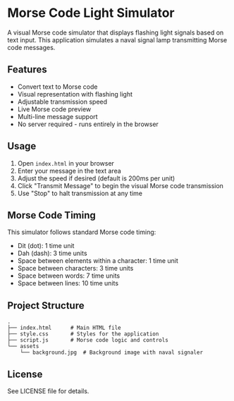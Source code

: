 # Morse Code Light Simulator

A visual Morse code simulator that displays flashing light signals based on text input. This application simulates a naval signal lamp transmitting Morse code messages.

## Features

- Convert text to Morse code
- Visual representation with flashing light
- Adjustable transmission speed
- Live Morse code preview
- Multi-line message support
- No server required - runs entirely in the browser

## Usage

1. Open `index.html` in your browser
2. Enter your message in the text area
3. Adjust the speed if desired (default is 200ms per unit)
4. Click "Transmit Message" to begin the visual Morse code transmission
5. Use "Stop" to halt transmission at any time

## Morse Code Timing

This simulator follows standard Morse code timing:
- Dit (dot): 1 time unit
- Dah (dash): 3 time units
- Space between elements within a character: 1 time unit
- Space between characters: 3 time units
- Space between words: 7 time units
- Space between lines: 10 time units

## Project Structure

```
.
├── index.html      # Main HTML file
├── style.css       # Styles for the application
├── script.js       # Morse code logic and controls
└── assets
    └── background.jpg  # Background image with naval signaler
```

## License

See LICENSE file for details.
